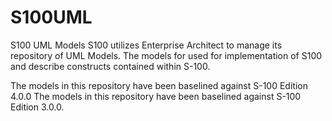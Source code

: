 # S100UML
S100 UML Models
S100 utilizes Enterprise Architect to manage its repository of UML Models. The models for used for implementation of S100 and describe constructs contained within S-100. 

The models in this repository have been baselined against S-100 Edition 4.0.0
The models in this repository have been baselined against S-100 Edition 3.0.0.
